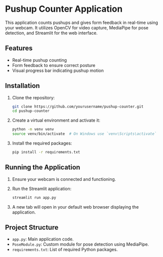 # Pushup Counter Application

This application counts pushups and gives form feedback in real-time using your webcam. It utilizes OpenCV for video capture, MediaPipe for pose detection, and Streamlit for the web interface.

## Features

- Real-time pushup counting
- Form feedback to ensure correct posture
- Visual progress bar indicating pushup motion

## Installation

1. Clone the repository:

    ```bash
    git clone https://github.com/yourusername/pushup-counter.git
    cd pushup-counter
    ```

2. Create a virtual environment and activate it:

    ```bash
    python -m venv venv
    source venv/bin/activate  # On Windows use `venv\Scripts\activate`
    ```

3. Install the required packages:

    ```bash
    pip install -r requirements.txt
    ```

## Running the Application

1. Ensure your webcam is connected and functioning.
2. Run the Streamlit application:

    ```bash
    streamlit run app.py
    ```

3. A new tab will open in your default web browser displaying the application.

## Project Structure

- `app.py`: Main application code.
- `PoseModule.py`: Custom module for pose detection using MediaPipe.
- `requirements.txt`: List of required Python packages.

